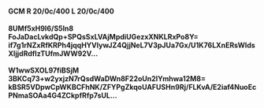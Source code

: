 #### GCM R 20/0c/400 L 20/0c/400
**8UMf5xH9l6/S5ln8**<br/>**FoJaDacLvkdQp+SPQsSxLVAjMpdiUGezxXNKLRxPo8Y=**<br/>**if7g1rNZxRfKRPh4jqqHYVlywJZ4QjjNeL7V3pJUa7Gx/U1K76LXnERsWIdsXIjjdRdflzTUfmJWW92V...**<br/><br/>
**W1wwSXOL97fiBSjM**<br/>**3BKCq73+w2yxjzN7rQsdWaDWn8F22oUn2IYmhwa12M8=**<br/>**kBSR5VDpwCpWKBCFhNK/ZFYPgZkqoUAFUSHn9Rj/FLKvA/E2iaf4NuoEcPNmaSOAa4G4ZCkpfRfp7sUL...**